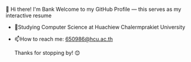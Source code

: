 👋 Hi there! I'm Bank
 Welcome to my GitHub Profile — this serves as my interactive resume

- 🔭Studying Computer Science at Huachiew Chalermprakiet University

- 📫How to reach me: 650986@hcu.ac.th

   Thanks for stopping by! 😊


